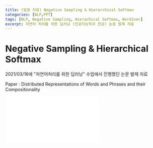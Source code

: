 ```yaml
---
title: (발표 자료) Negative Sampling & Hierarchical Softmax
categories: [NLP,PPT]
tags: [NLP, Negative Sampling, Hierachical Softmax, Word2vec]
excerpt: 자연어 처리를 위한 딥러닝 (인공지능학과 전공) 논문 발제 자료
---
```


# Negative Sampling & Hierarchical Softmax

2021/03/16에 "자연어처리를 위한 딥러닝" 수업에서 진행했던 논문 발제 자료

Paper : Distributed Representations of Words and Phrases and their Compositionality

<embed src="/assets/pdf/210316_Distributed_Representations_of_Words_and_Phrases_and_their_Compositionality.pdf" type="application/pdf" />